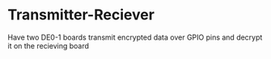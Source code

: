 # Transmitter-Reciever
 Have two DE0-1 boards transmit encrypted data over GPIO pins and decrypt it on the recieving board
